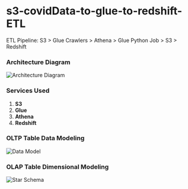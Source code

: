 ﻿# s3-covidData-to-glue-to-redshift-ETL

ETL Pipeline: S3 > Glue Crawlers > Athena > Glue Python Job > S3 > Redshift

### Architecture Diagram

![Architecture Diagram](https://raw.githubusercontent.com/rokusho235/s3-covidData-to-glue-to-redshift-ETL/main/covidProjectArch.png)

### Services Used

1.  **S3**
2.  **Glue**
3.  **Athena**
4.  **Redshift**

### OLTP Table Data Modeling

![Data Model](https://raw.githubusercontent.com/rokusho235/s3-covidData-to-glue-to-redshift-ETL/main/covidDataModel.png)

### OLAP Table Dimensional Modeling

![Star Schema](https://raw.githubusercontent.com/rokusho235/s3-covidData-to-glue-to-redshift-ETL/main/covidStarSchema.png)
